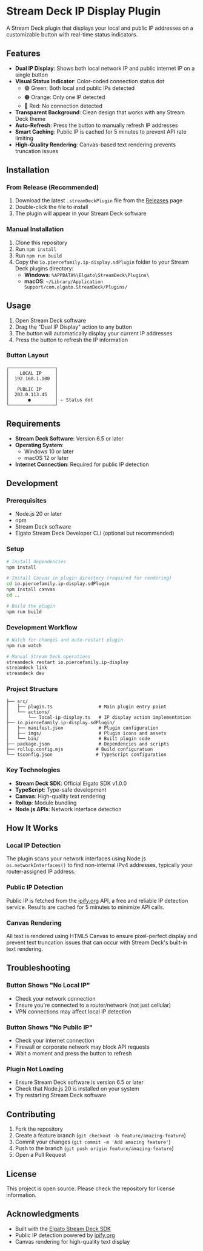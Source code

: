 # Stream Deck IP Display Plugin

A Stream Deck plugin that displays your local and public IP addresses on a customizable button with real-time status indicators.

## Features

- **Dual IP Display**: Shows both local network IP and public internet IP on a single button
- **Visual Status Indicator**: Color-coded connection status dot
  - 🟢 Green: Both local and public IPs detected
  - 🟠 Orange: Only one IP detected
  - 🔴 Red: No connection detected
- **Transparent Background**: Clean design that works with any Stream Deck theme
- **Auto-Refresh**: Press the button to manually refresh IP addresses
- **Smart Caching**: Public IP is cached for 5 minutes to prevent API rate limiting
- **High-Quality Rendering**: Canvas-based text rendering prevents truncation issues

## Installation

### From Release (Recommended)
1. Download the latest `.streamDeckPlugin` file from the [Releases](../../releases) page
2. Double-click the file to install
3. The plugin will appear in your Stream Deck software

### Manual Installation
1. Clone this repository
2. Run `npm install`
3. Run `npm run build`
4. Copy the `io.piercefamily.ip-display.sdPlugin` folder to your Stream Deck plugins directory:
   - **Windows**: `%APPDATA%\Elgato\StreamDeck\Plugins\`
   - **macOS**: `~/Library/Application Support/com.elgato.StreamDeck/Plugins/`

## Usage

1. Open Stream Deck software
2. Drag the "Dual IP Display" action to any button
3. The button will automatically display your current IP addresses
4. Press the button to refresh the IP information

### Button Layout
```
┌─────────────────┐
│    LOCAL IP     │
│  192.168.1.100  │
│                 │
│   PUBLIC IP     │
│  203.0.113.45   │
│       ●         │ ← Status dot
└─────────────────┘
```

## Requirements

- **Stream Deck Software**: Version 6.5 or later
- **Operating System**:
  - Windows 10 or later
  - macOS 12 or later
- **Internet Connection**: Required for public IP detection

## Development

### Prerequisites
- Node.js 20 or later
- npm
- Stream Deck software
- Elgato Stream Deck Developer CLI (optional but recommended)

### Setup
```bash
# Install dependencies
npm install

# Install Canvas in plugin directory (required for rendering)
cd io.piercefamily.ip-display.sdPlugin
npm install canvas
cd ..

# Build the plugin
npm run build
```

### Development Workflow
```bash
# Watch for changes and auto-restart plugin
npm run watch

# Manual Stream Deck operations
streamdeck restart io.piercefamily.ip-display
streamdeck link
streamdeck dev
```

### Project Structure
```
├── src/
│   ├── plugin.ts                 # Main plugin entry point
│   └── actions/
│       └── local-ip-display.ts   # IP display action implementation
├── io.piercefamily.ip-display.sdPlugin/
│   ├── manifest.json             # Plugin configuration
│   ├── imgs/                     # Plugin icons and assets
│   └── bin/                      # Built plugin code
├── package.json                  # Dependencies and scripts
├── rollup.config.mjs            # Build configuration
└── tsconfig.json                # TypeScript configuration
```

### Key Technologies
- **Stream Deck SDK**: Official Elgato SDK v1.0.0
- **TypeScript**: Type-safe development
- **Canvas**: High-quality text rendering
- **Rollup**: Module bundling
- **Node.js APIs**: Network interface detection

## How It Works

### Local IP Detection
The plugin scans your network interfaces using Node.js `os.networkInterfaces()` to find non-internal IPv4 addresses, typically your router-assigned IP address.

### Public IP Detection
Public IP is fetched from the [ipify.org](https://www.ipify.org/) API, a free and reliable IP detection service. Results are cached for 5 minutes to minimize API calls.

### Canvas Rendering
All text is rendered using HTML5 Canvas to ensure pixel-perfect display and prevent text truncation issues that can occur with Stream Deck's built-in text rendering.

## Troubleshooting

### Button Shows "No Local IP"
- Check your network connection
- Ensure you're connected to a router/network (not just cellular)
- VPN connections may affect local IP detection

### Button Shows "No Public IP"
- Check your internet connection
- Firewall or corporate network may block API requests
- Wait a moment and press the button to refresh

### Plugin Not Loading
- Ensure Stream Deck software is version 6.5 or later
- Check that Node.js 20 is installed on your system
- Try restarting Stream Deck software

## Contributing

1. Fork the repository
2. Create a feature branch (`git checkout -b feature/amazing-feature`)
3. Commit your changes (`git commit -m 'Add amazing feature'`)
4. Push to the branch (`git push origin feature/amazing-feature`)
5. Open a Pull Request

## License

This project is open source. Please check the repository for license information.

## Acknowledgments

- Built with the [Elgato Stream Deck SDK](https://github.com/elgatosf/streamdeck)
- Public IP detection powered by [ipify.org](https://www.ipify.org/)
- Canvas rendering for high-quality text display